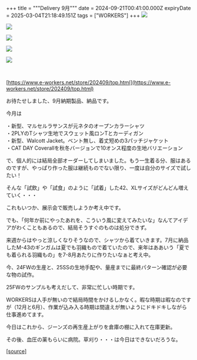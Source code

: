 +++
title = """Delivery 9月"""
date = 2024-09-21T00:41:00.000Z
expiryDate = 2025-03-04T21:18:49.151Z
tags = ["WORKERS"]
+++
[![](https://blogger.googleusercontent.com/img/b/R29vZ2xl/AVvXsEi3THZclCmQWVJXOj4eqA0OE5D6UT0z_3osYh81S_HjtJVCUsFTOAGD90tupDM56jR5CQiCT93U8Jl8HYsshrBeV95cL7a_7IoEesXWdKyZv38AkMce7thTurhd4L2AGh8O6KhvtAXrpwSr_inXaEdVAfduvpMAMtTxg2QNfQNcaGIkFmeyXwnele8GMB4/s320/i1-3.jpg)](https://blogger.googleusercontent.com/img/b/R29vZ2xl/AVvXsEi3THZclCmQWVJXOj4eqA0OE5D6UT0z_3osYh81S_HjtJVCUsFTOAGD90tupDM56jR5CQiCT93U8Jl8HYsshrBeV95cL7a_7IoEesXWdKyZv38AkMce7thTurhd4L2AGh8O6KhvtAXrpwSr_inXaEdVAfduvpMAMtTxg2QNfQNcaGIkFmeyXwnele8GMB4/s1050/i1-3.jpg)

  

[![](https://blogger.googleusercontent.com/img/b/R29vZ2xl/AVvXsEhahvFjWrpe0vj02jDZeFWCJPzhrwcrigt-mJrnAMC2XOEDdov67-3DcQ23NoGL11py1AZcP2XGWurrTkoipXciIY8fxKtrvwKuuTPbyNTX3R83jKgpFhu-5s79RdfiDzQU-t7s_C733McA9SZxrOknS3tDK1mF02OxhHRBYozAoCxf0tLvOYgKI57rCsE/s320/i1-3.jpg)](https://blogger.googleusercontent.com/img/b/R29vZ2xl/AVvXsEhahvFjWrpe0vj02jDZeFWCJPzhrwcrigt-mJrnAMC2XOEDdov67-3DcQ23NoGL11py1AZcP2XGWurrTkoipXciIY8fxKtrvwKuuTPbyNTX3R83jKgpFhu-5s79RdfiDzQU-t7s_C733McA9SZxrOknS3tDK1mF02OxhHRBYozAoCxf0tLvOYgKI57rCsE/s1050/i1-3.jpg)

  

[![](https://blogger.googleusercontent.com/img/b/R29vZ2xl/AVvXsEjLTkQEJg0kbBb_08ZyIRsNyIi_NB2o4Ox8J3MHLmvQyRyLi4Sqp5Y3CEu9SHZEyItrfLMPFDS0DOQ8rZr9zNdPgZGrN-o8pxpqlgmPZbAOtOKaFCuaIXzvYq3Nl9iCG3aB_kKxcF-yY1rvojdCiWZgTFaWj3YlYxSb4IixrhwYgr7wuHtov06odmjzahc/s320/i2-3.jpg)](https://blogger.googleusercontent.com/img/b/R29vZ2xl/AVvXsEjLTkQEJg0kbBb_08ZyIRsNyIi_NB2o4Ox8J3MHLmvQyRyLi4Sqp5Y3CEu9SHZEyItrfLMPFDS0DOQ8rZr9zNdPgZGrN-o8pxpqlgmPZbAOtOKaFCuaIXzvYq3Nl9iCG3aB_kKxcF-yY1rvojdCiWZgTFaWj3YlYxSb4IixrhwYgr7wuHtov06odmjzahc/s1050/i2-3.jpg)

  

[![](https://blogger.googleusercontent.com/img/b/R29vZ2xl/AVvXsEhhX_PRLJI8UgrCMs_kPm8XxtXLwfvCdP47fgUjv5OFjPjjyQh5zncfMeYtCboA9T7cArD7gMB2igs6i9795r2VSF-LHm-bAWb-uWcwBBFW04bQBLsLl8iH1x6qNMLegqPXVo_qZzfJTmjJvrHtKCErRkS7cBAE9gpI7cBxq1sv0l4qNEK2s36Aq1RLzZ0/s320/1.jpg)](https://blogger.googleusercontent.com/img/b/R29vZ2xl/AVvXsEhhX_PRLJI8UgrCMs_kPm8XxtXLwfvCdP47fgUjv5OFjPjjyQh5zncfMeYtCboA9T7cArD7gMB2igs6i9795r2VSF-LHm-bAWb-uWcwBBFW04bQBLsLl8iH1x6qNMLegqPXVo_qZzfJTmjJvrHtKCErRkS7cBAE9gpI7cBxq1sv0l4qNEK2s36Aq1RLzZ0/s1125/1.jpg)

  

[![](https://blogger.googleusercontent.com/img/b/R29vZ2xl/AVvXsEhS33_wEr24I311YNqNdhLa_PRhNeUVg5L-kGLJ4ChTGtg3YSxULxZg4c66iS2cgVaJafAFWB5qkpQFApb_-BqxYNKU5z4GpWATsBrQsoGktJGb6sRGCLXGSVigX_KhzBO1W5ABX6zYVuI1iztFDqpSH3tFmnNubhtLdRMnlBT9LrMllHOHLQTl9z5t488/s320/i3-3.jpg)](https://blogger.googleusercontent.com/img/b/R29vZ2xl/AVvXsEhS33_wEr24I311YNqNdhLa_PRhNeUVg5L-kGLJ4ChTGtg3YSxULxZg4c66iS2cgVaJafAFWB5qkpQFApb_-BqxYNKU5z4GpWATsBrQsoGktJGb6sRGCLXGSVigX_KhzBO1W5ABX6zYVuI1iztFDqpSH3tFmnNubhtLdRMnlBT9LrMllHOHLQTl9z5t488/s1050/i3-3.jpg)

  

[  
](goog_812752829)

[https://www.e-workers.net/store/202409/top.html](https://www.e-workers.net/store/202409/top.html)

  

お待たせしました、9月納期製品、納品です。

今月は

・新型、マルセルラサンスが元ネタのオープンカラーシャツ  
・2PLYのTシャツ生地でスウェット風ロンTとカーディガン  
・新型、Walcott Jacket。ベント無し、着丈短めの3パッチジャケット  
・CAT DAY Coverallを秋冬バージョンで10オンス程度の生地バリエーション

  

で、個人的には結局全部オーダーしてしまいました。もう一生着る分、服はあるのですが、やっぱり作った服は継続ものでない限り、一度は自分のサイズで試したい！

  

そんな「試飲」や「試食」のように「試着」した42、XLサイズがどんどん増えていく・・・

これもいつか、展示会で販売しようか考え中です。

  

でも、「何年か前にやったあれを、こういう風に変えてみたいな」なんてアイデアがわくこともあるので、結局そうすぐのものは処分できず。

  

来週からはやっと涼しくなりそうなので、シャツから着ていきます。7月に納品したM-43のギンガムは夏でも羽織もので着ていたので、来年はああいう「夏でも着られる羽織もの」を7-8月あたりに作りたいなぁと考え中。

  

今、24FWの生産と、25SSの生地手配や、量産までに最終パターン確認が必要な物の試作。

25FWのサンプルも考えだして、非常に忙しい時期です。

  

WORKERSは人手が無いので結局時間をかけるしかなく。暇な時期は暇なのですが（12月と6月）、作業が込み入る時期は間違えが無いようにドキドキしながら仕事進めてます。

  

今日はこれから、ジーンズの再生産上がりを倉庫の棚に入れて在庫更新。

その後、血圧の薬もらいに病院。草刈り・・・は今日はできないだろうな。

[[source]](http://eworkers.blogspot.com/2024/09/delivery-9.html)
